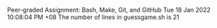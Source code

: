 Peer-graded Assignment: Bash, Make, Git, and GitHub
Tue 18 Jan 2022 10:08:04 PM +08
The number of lines in guessgame.sh is 
21
